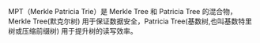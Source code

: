 MPT（Merkle Patricia Trie）是 Merkle Tree 和 Patricia Tree 的混合物，Merkle Tree(默克尔树) 用于保证数据安全，Patricia Tree(基数树,也叫基数特里树或压缩前缀树) 用于提升树的读写效率。